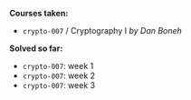 **Courses taken:**

 - `crypto-007` / Cryptography I *by Dan Boneh*

**Solved so far:**

 - `crypto-007`: week 1
 - `crypto-007`: week 2
 - `crypto-007`: week 3
